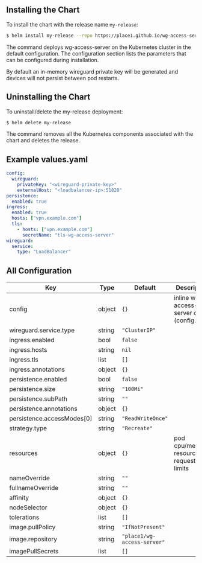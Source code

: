 ## Installing the Chart

To install the chart with the release name `my-release`:

```bash
$ helm install my-release --repo https://place1.github.io/wg-access-server wg-access-server
```

The command deploys wg-access-server on the Kubernetes cluster in the default configuration. The configuration section lists the parameters that can be configured during installation.

By default an in-memory wireguard private key will be generated and devices will not persist
between pod restarts.

## Uninstalling the Chart

To uninstall/delete the my-release deployment:

```bash
$ helm delete my-release
```

The command removes all the Kubernetes components associated with the chart and deletes the release.

## Example values.yaml

```yaml
config:
  wireguard:
    privateKey: "<wireguard-private-key>"
    externalHost: "<loadbalancer-ip>:51820"
persistence:
  enabled: true
ingress:
  enabled: true
  hosts: ["vpn.example.com"]
  tls:
    - hosts: ["vpn.example.com"]
      secretName: "tls-wg-access-server"
wireguard:
  service:
    type: "LoadBalancer"
```

## All Configuration

| Key | Type | Default | Description |
|-----|------|---------|-------------|
| config | object | `{}` | inline wg-access-server config (config.yaml) |
| wireguard.service.type | string | `"ClusterIP"` |  |
| ingress.enabled | bool | `false` |  |
| ingress.hosts | string | `nil` |  |
| ingress.tls | list | `[]` |  |
| ingress.annotations | object | `{}` |  |
| persistence.enabled | bool | `false` |  |
| persistence.size | string | `"100Mi"` |  |
| persistence.subPath | string | `""` |  |
| persistence.annotations | object | `{}` |  |
| persistence.accessModes[0] | string | `"ReadWriteOnce"` |  |
| strategy.type | string | `"Recreate"` |  |
| resources | object | `{}` | pod cpu/memory resource requests and limits |
| nameOverride | string | `""` |  |
| fullnameOverride | string | `""` |  |
| affinity | object | `{}` |  |
| nodeSelector | object | `{}` |  |
| tolerations | list | `[]` |  |
| image.pullPolicy | string | `"IfNotPresent"` |  |
| image.repository | string | `"place1/wg-access-server"` |  |
| imagePullSecrets | list | `[]` |  |
